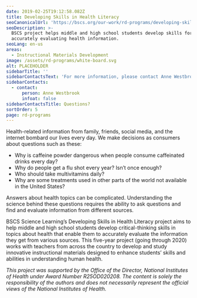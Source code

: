 ```yaml
---
date: 2019-02-25T19:12:58.082Z
title: Developing Skills in Health Literacy
seoCanonicalUrl: 'https://bscs.org/our-work/rd-programs/developing-skills-in-health-literacy'
seoDescription: >-
  BSCS project helps middle and high school students develop skills for
  accurately evaluating health information.
seoLang: en-us
areas:
  - Instructional Materials Development
image: /assets/rd-programs/white-board.svg
alt: PLACEHOLDER
sidebarTitle: ''
sidebarContactsText: 'For more information, please contact Anne Westbrook.'
sidebarContacts:
  - contact:
      person: Anne Westbrook
      infoat: false
sidebarContactsTitle: Questions?
sortOrder: 5
page: rd-programs
---
```

Health-related information from family, friends, social media, and the internet bombard our lives every day. We make decisions as consumers about questions such as these:

* Why is caffeine powder dangerous when people consume caffeinated drinks every day?
* Why do people get a flu shot every year? Isn’t once enough?
* Who should take multivitamins daily?
* Why are some treatments used in other parts of the world not available in the United States?

Answers about health topics can be complicated. Understanding the science behind these questions requires the ability to ask questions and find and evaluate information from different sources.

BSCS Science Learning’s Developing Skills in Health Literacy project aims to help middle and high school students develop critical-thinking skills in topics about health that enable them to accurately evaluate the information they get from various sources. This five-year project (going through 2020) works with teachers from across the country to develop and study innovative instructional materials designed to enhance students’ skills and abilities in understanding human health.

_This project was supported by the Office of the Director, National Institutes of Health under Award Number_ _R25OD020208. The content is solely the responsibility of the authors and does not necessarily represent the official views of the National Institutes of Health._
